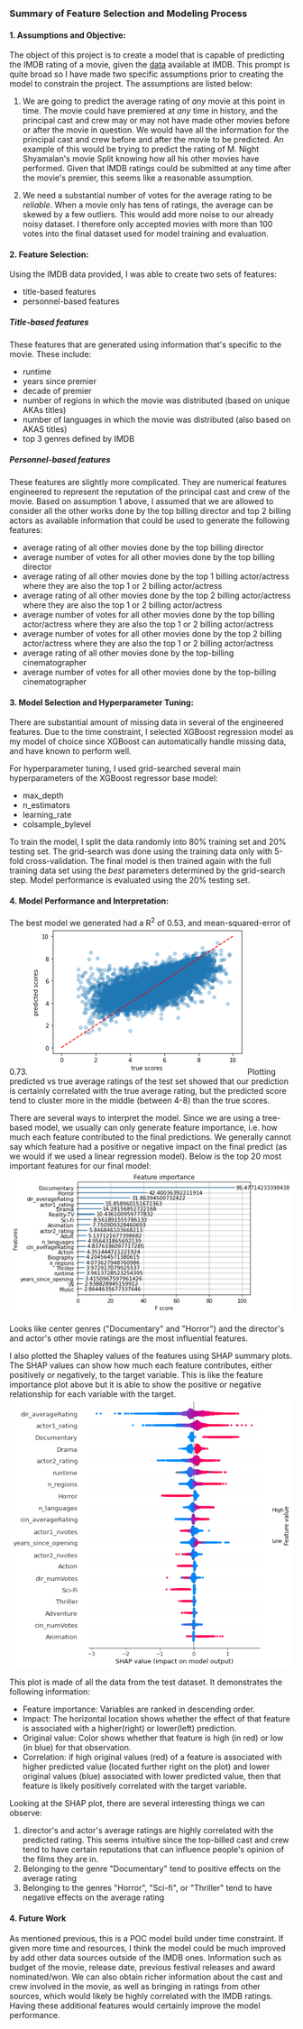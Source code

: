 ### Summary of Feature Selection and Modeling Process

#### 1. Assumptions and Objective:

The object of this project is to create a model that is capable of predicting the IMDB rating of a movie, 
given the [data](https://datasets.imdbws.com/) available at IMDB. This prompt is quite broad
so I have made two specific assumptions prior to creating the model to constrain the project. The assumptions are listed below:

1. We are going to predict the average rating of *any* movie at this point in time. The movie
could have premiered at *any* time in history, and the principal cast and crew may or may not have made 
other movies before or after the movie in question. We would have all the information for the principal cast and crew
before and after the movie to be predicted. An example of this would be trying to predict the rating of
M. Night Shyamalan's movie Split knowing how all his other movies have performed. Given that IMDB ratings could
be submitted at any time after the movie's premier, this seems like a reasonable assumption.

2. We need a substantial number of votes for the average rating to be *reliable*. When a movie only has tens of ratings, 
the average can be skewed by a few outliers. This would add more noise to our already noisy dataset. I therefore only accepted
movies with more than 100 votes into the final dataset used for model training and evaluation.


#### 2. Feature Selection:
Using the IMDB data provided, I was able to create two sets of features:
- title-based features
- personnel-based features

##### Title-based features 
These features that are generated using information that's specific to the movie. These include:
- runtime
- years since premier
- decade of premier
- number of regions in which the movie was distributed (based on unique AKAs titles)
- number of languages in which the movie was distributed (also based on AKAS titles)
- top 3 genres defined by IMDB

##### Personnel-based features
These features are slightly more complicated. They are numerical features engineered to represent
the reputation of the principal cast and crew of the movie. Based on assumption 1 above, I assumed that
we are allowed to consider all the other works done by the top billing director and top 2 billing actors
as available information that could be used to generate the following features:
- average rating of all other movies done by the top billing director
- average number of votes for all other movies done by the top billing director
- average rating of all other movies done by the top 1 billing actor/actress where they are 
also the top 1 or 2 billing actor/actress
- average rating of all other movies done by the top 2 billing actor/actress where they are 
also the top 1 or 2 billing actor/actress
- average number of votes for all other movies done by the top billing actor/actress where they are 
also the top 1 or 2 billing actor/actress
- average number of votes for all other movies done by the top 2 billing actor/actress where they are 
also the top 1 or 2 billing actor/actress
- average rating of all other movies done by the top-billing cinematographer
- average number of votes for all other movies done by the top-billing cinematographer


#### 3. Model Selection and Hyperparameter Tuning:
There are substantial amount of missing data in several of the engineered features. Due to the time
constraint, I selected XGBoost regression model as my model of choice since XGBoost can automatically handle
missing data, and have known to perform well.

For hyperparameter tuning, I used grid-searched several main hyperparameters of the XGBoost regressor base model:
- max_depth
- n_estimators
- learning_rate
- colsample_bylevel

To train the model, I split the data randomly into 80% training set and 20% testing set.
The grid-search was done using the training data only with 5-fold cross-validation.
The final model is then trained again with the full training data set using the *best* parameters determined by
the grid-search step.
Model performance is evaluated using the 20% testing set.


#### 4. Model Performance and Interpretation:
The best model we generated had a R<sup>2</sup> of 0.53, and mean-squared-error of 0.73.
![y_test vs y_pred](prediction.png)
Plotting predicted vs true average ratings of the test set showed that our prediction is certainly 
correlated with the true average rating, but the predicted score tend to cluster more in the middle (between 4-8)
than the true scores.

There are several ways to interpret the model. Since we are using a tree-based model, we usually can only generate 
feature importance, i.e. how much each feature contributed to the final predictions. We generally cannot say which 
feature had a positive or negative impact on the final predict (as we would if we used a linear regression model). 
Below is the top 20 most important features for our final model:
![feaure_importance](feature_importance.png)


Looks like center genres ("Documentary" and "Horror") and the director's and actor's other movie ratings are the most
influential features.

I also plotted the Shapley values of the features using SHAP summary plots. The SHAP values can show 
how much each feature contributes, either positively or negatively, to the target variable. 
This is like the feature importance plot above but it is able to show the positive or negative 
relationship for each variable with the target.
![SHAP summary](SHAP.png)

This plot is made of all the data from the test dataset. 
It demonstrates the following information:
- Feature importance: Variables are ranked in descending order.
- Impact: The horizontal location shows whether the effect of that feature is associated with a 
higher(right) or lower(left) prediction.
- Original value: Color shows whether that feature is high (in red) or low (in blue) for that observation.
- Correlation: if high original values (red) of a feature is associated with higher predicted value (located further
right on the plot) and lower original values (blue) associated with lower predicted value, then that feature 
is likely positively correlated with the target variable.

Looking at the SHAP plot, there are several interesting things we can observe:
1. director's and actor's average ratings are highly correlated with the predicted rating. This seems intuitive 
since the top-billed cast and crew tend to have certain reputations that can influence people's opinion of the films
they are in.
2. Belonging to the genre "Documentary" tend to positive effects on the average rating
3. Belonging to the genres "Horror", "Sci-fi", or "Thriller" tend to have negative effects on the average rating


#### 4. Future Work
As mentioned previous, this is a POC model build under time constraint. 
If given more time and resources, I think the model could be much improved by
add other data sources outside of the IMDB ones. Information such as budget of the movie,
release date, previous festival releases and award nominated/won. We can also obtain richer information about the cast
and crew involved in the movie, as well as bringing in ratings from other sources, which would likely
be highly correlated with the IMDB ratings. 
Having these additional features would certainly improve the model performance.